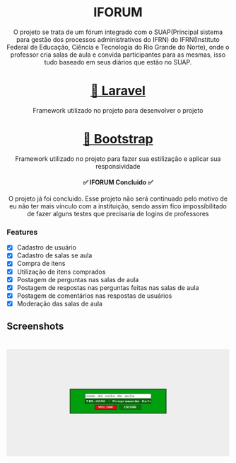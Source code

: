 <h1 align="center">IFORUM</h1>

<p align="center">O projeto se trata de um fórum integrado com o SUAP(Principal sistema para gestão dos processos administrativos do IFRN) do IFRN(Instituto Federal de Educação, Ciência e Tecnologia do Rio Grande do Norte), onde o professor cria salas de aula e convida participantes para as mesmas, isso tudo baseado em seus diários que estão no SUAP. </p>
<h1 align="center">
    <a href="https://laravel.com/">🔗 Laravel</a>
</h1>
<p align="center">Framework utilizado no projeto para desenvolver o projeto</p>
<h1 align="center">
    <a href="https://getbootstrap.com/">🔗 Bootstrap</a>
</h1>
<p align="center">Framework utilizado no projeto para fazer sua estilização e aplicar sua responsividade</p>

<h4 align="center"> 
	✅ IFORUM  Concluido ✅
</h4>
<p align="center"> O projeto já foi concluido. Esse projeto não será continuado pelo motivo de eu não ter mais vínculo com a instituição, sendo assim fico impossíbilitado de fazer alguns testes que precisaria de logins de professores </p>

### Features

- [x] Cadastro de usuário
- [x] Cadastro de salas se aula
- [x] Compra de itens
- [x] Utilização de itens comprados
- [x] Postagem de perguntas nas salas de aula
- [x] Postagem de respostas nas perguntas feitas nas salas de aula
- [x] Postagem de comentários nas respostas de usuários
- [x] Moderação das salas de aula 

## Screenshots
<h1 align="center">
  <img alt="Criação de Sala de Aula" title="#saladeaulacreate" src="./assets/criacao de sala de aula.jpg" />
</h1>
